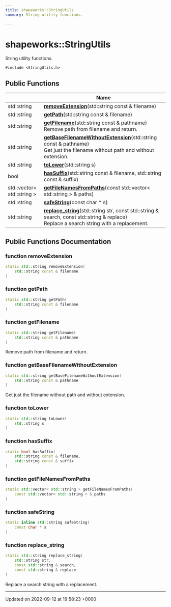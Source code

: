 ```yaml
---
title: shapeworks::StringUtils
summary: String utility functions. 

---
```


# shapeworks::StringUtils



String utility functions. 


`#include <StringUtils.h>`

## Public Functions

|                | Name           |
| -------------- | -------------- |
| std::string | **[removeExtension](../Classes/classshapeworks_1_1StringUtils.md#function-removeextension)**(std::string const & filename) |
| std::string | **[getPath](../Classes/classshapeworks_1_1StringUtils.md#function-getpath)**(std::string const & filename) |
| std::string | **[getFilename](../Classes/classshapeworks_1_1StringUtils.md#function-getfilename)**(std::string const & pathname)<br>Remove path from filename and return.  |
| std::string | **[getBaseFilenameWithoutExtension](../Classes/classshapeworks_1_1StringUtils.md#function-getbasefilenamewithoutextension)**(std::string const & pathname)<br>Get just the filename without path and without extension.  |
| std::string | **[toLower](../Classes/classshapeworks_1_1StringUtils.md#function-tolower)**(std::string s) |
| bool | **[hasSuffix](../Classes/classshapeworks_1_1StringUtils.md#function-hassuffix)**(std::string const & filename, std::string const & suffix) |
| std::vector< std::string > | **[getFileNamesFromPaths](../Classes/classshapeworks_1_1StringUtils.md#function-getfilenamesfrompaths)**(const std::vector< std::string > & paths) |
| std::string | **[safeString](../Classes/classshapeworks_1_1StringUtils.md#function-safestring)**(const char * s) |
| std::string | **[replace_string](../Classes/classshapeworks_1_1StringUtils.md#function-replace-string)**(std::string str, const std::string & search, const std::string & replace)<br>Replace a search string with a replacement.  |

## Public Functions Documentation

### function removeExtension

```cpp
static std::string removeExtension(
    std::string const & filename
)
```


### function getPath

```cpp
static std::string getPath(
    std::string const & filename
)
```


### function getFilename

```cpp
static std::string getFilename(
    std::string const & pathname
)
```

Remove path from filename and return. 

### function getBaseFilenameWithoutExtension

```cpp
static std::string getBaseFilenameWithoutExtension(
    std::string const & pathname
)
```

Get just the filename without path and without extension. 

### function toLower

```cpp
static std::string toLower(
    std::string s
)
```


### function hasSuffix

```cpp
static bool hasSuffix(
    std::string const & filename,
    std::string const & suffix
)
```


### function getFileNamesFromPaths

```cpp
static std::vector< std::string > getFileNamesFromPaths(
    const std::vector< std::string > & paths
)
```


### function safeString

```cpp
static inline std::string safeString(
    const char * s
)
```


### function replace_string

```cpp
static std::string replace_string(
    std::string str,
    const std::string & search,
    const std::string & replace
)
```

Replace a search string with a replacement. 

-------------------------------

Updated on 2022-09-12 at 19:58:23 +0000